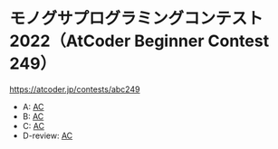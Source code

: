 # モノグサプログラミングコンテスト2022（AtCoder Beginner Contest 249）

https://atcoder.jp/contests/abc249

- A: [AC](https://atcoder.jp/contests/abc249/submissions/31180478)
- B: [AC](https://atcoder.jp/contests/abc249/submissions/31188425)
- C: [AC](https://atcoder.jp/contests/abc249/submissions/31209096)
- D-review: [AC](https://atcoder.jp/contests/abc249/submissions/31215508)

